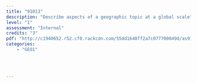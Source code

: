 ```yaml
---
title: "91013"
description: "Describe aspects of a geographic topic at a global scale"
level: "1"
assessment: "Internal"
credits: "3"
pdf: "http://c1940652.r52.cf0.rackcdn.com/55dd1648ff2a7c077700049d/as91013.pdf"
categories:
    - "GEO1"
    
    
    
    
---
```

